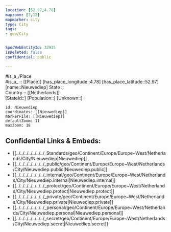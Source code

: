 ```yaml
---
location: [52.97,4.78] 
mapzoom: [7,12] 
mapmarker: city 
type: City
tags:
- geo/City


SpocWebEntityId: 32915
isDeleted: false
confidential: public

---
```

#is_a_/Place  
#is_a_ :: [[Place]] 
[has_place_longitude::4.78] 
[has_place_latitude::52.97] 
[name::Nieuwediep] 
State ::  
Country :: [[Netherlands]]  
[StateId::] 
[Population::] 
[Unknown::] 


```leaflet
id: Nieuwediep
coordinates: [[Nieuwediep]] 
markerFile: [[Nieuwediep]] 
defaultZoom: 11 
maxZoom: 18
```


## Confidential Links & Embeds: 
- [[../../../../../../../_Standards/geo/Continent/Europe/Europe~West/Netherlands/City/Nieuwediep|Nieuwediep]] 
- [[../../../../../../../_public/geo/Continent/Europe/Europe~West/Netherlands/City/Nieuwediep.public|Nieuwediep.public]] 
- [[../../../../../../../_internal/geo/Continent/Europe/Europe~West/Netherlands/City/Nieuwediep.internal|Nieuwediep.internal]] 
- [[../../../../../../../_protect/geo/Continent/Europe/Europe~West/Netherlands/City/Nieuwediep.protect|Nieuwediep.protect]] 
- [[../../../../../../../_private/geo/Continent/Europe/Europe~West/Netherlands/City/Nieuwediep.private|Nieuwediep.private]] 
- [[../../../../../../../_personal/geo/Continent/Europe/Europe~West/Netherlands/City/Nieuwediep.personal|Nieuwediep.personal]] 
- [[../../../../../../../_secret/geo/Continent/Europe/Europe~West/Netherlands/City/Nieuwediep.secret|Nieuwediep.secret]] 
